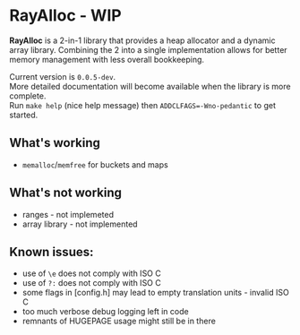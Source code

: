 RayAlloc - WIP
===

__RayAlloc__ is a 2-in-1 library that provides a heap allocator and a dynamic array library. Combining the 2 into a single implementation allows for better memory management with less overall bookkeeping.

Current version is `0.0.5-dev`.  
More detailed documentation will become available when the library is more complete.  
Run `make help` (nice help message) then `ADDCLFAGS=-Wno-pedantic` to get started.

## What's working
- `memalloc`/`memfree` for buckets and maps

## What's not working
- ranges - not implemeted
- array library - not implemented

## Known issues:
- use of `\e` does not comply with ISO C
- use of `?:` does not comply with ISO C
- some flags in [config.h] may lead to empty translation units - invalid ISO C
- too much verbose debug logging left in code
- remnants of HUGEPAGE usage might still be in there
